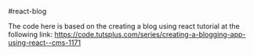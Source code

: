 #react-blog

The code here is based on the creating a blog using react tutorial at the following link: https://code.tutsplus.com/series/creating-a-blogging-app-using-react--cms-1171
